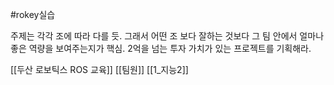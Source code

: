 #rokey실습

주제는 각각 조에 따라 다를 듯.
그래서 어떤 조 보다 잘하는 것보다 그 팀 안에서 얼마나 좋은 역량을 보여주는지가 핵심.
2억을 넘는 투자 가치가 있는 프로젝트를 기획해라.


[[두산 로보틱스 ROS 교육]]
[[팀원]]
[[1_지능2]]




